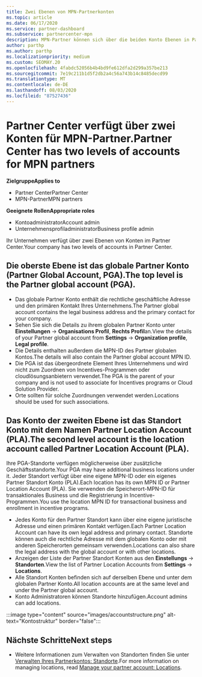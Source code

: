 ```yaml
---
title: Zwei Ebenen von MPN-Partnerkonten
ms.topic: article
ms.date: 06/17/2020
ms.service: partner-dashboard
ms.subservice: partnercenter-mpn
description: MPN-Partner können sich über die beiden Konto Ebenen in Partner Center, das globale Partnerkonto (Partner Global Account, PGA) und das Partner Location Account (PLA) informieren.
author: parthp
ms.author: parthp
ms.localizationpriority: medium
ms.custom: SEOMAY.20
ms.openlocfilehash: 4fabdc52056b4b4bd9fe612dfa2d299a357be213
ms.sourcegitcommit: 7e19c211b1d5f2db2a4c56a743b14c8485decd99
ms.translationtype: MT
ms.contentlocale: de-DE
ms.lasthandoff: 08/03/2020
ms.locfileid: "87527436"
---
```

# <a name="partner-center-has-two-levels-of-accounts-for-mpn-partners"></a><span data-ttu-id="710dd-103">Partner Center verfügt über zwei Konten für MPN-Partner.</span><span class="sxs-lookup"><span data-stu-id="710dd-103">Partner Center has two levels of accounts for MPN partners</span></span>

<span data-ttu-id="710dd-104">**Zielgruppe**</span><span class="sxs-lookup"><span data-stu-id="710dd-104">**Applies to**</span></span>

- <span data-ttu-id="710dd-105">Partner Center</span><span class="sxs-lookup"><span data-stu-id="710dd-105">Partner Center</span></span>
- <span data-ttu-id="710dd-106">MPN-Partner</span><span class="sxs-lookup"><span data-stu-id="710dd-106">MPN partners</span></span>

<span data-ttu-id="710dd-107">**Geeignete Rollen**</span><span class="sxs-lookup"><span data-stu-id="710dd-107">**Appropriate roles**</span></span>

- <span data-ttu-id="710dd-108">Kontoadministrator</span><span class="sxs-lookup"><span data-stu-id="710dd-108">Account admin</span></span>
- <span data-ttu-id="710dd-109">Unternehmensprofiladministrator</span><span class="sxs-lookup"><span data-stu-id="710dd-109">Business profile admin</span></span>


<span data-ttu-id="710dd-110">Ihr Unternehmen verfügt über zwei Ebenen von Konten im Partner Center.</span><span class="sxs-lookup"><span data-stu-id="710dd-110">Your company has two levels of accounts in Partner Center.</span></span>

## <a name="the-top-level-is-the-partner-global-account-pga"></a><span data-ttu-id="710dd-111">Die oberste Ebene ist das globale Partner Konto (Partner Global Account, PGA).</span><span class="sxs-lookup"><span data-stu-id="710dd-111">The top level is the Partner global account (PGA).</span></span>

- <span data-ttu-id="710dd-112">Das globale Partner Konto enthält die rechtliche geschäftliche Adresse und den primären Kontakt Ihres Unternehmens.</span><span class="sxs-lookup"><span data-stu-id="710dd-112">The Partner global account contains the legal business address and the primary contact for your company.</span></span> 
- <span data-ttu-id="710dd-113">Sehen Sie sich die Details zu ihrem globalen Partner Konto unter **Einstellungen**  ->  **Organisations Profil**, **Rechts Profil**an.</span><span class="sxs-lookup"><span data-stu-id="710dd-113">View the details of your Partner global account from **Settings** -> **Organization profile**, **Legal profile**.</span></span>
- <span data-ttu-id="710dd-114">Die Details enthalten außerdem die MPN-ID des Partner globalen Kontos.</span><span class="sxs-lookup"><span data-stu-id="710dd-114">The details will also contain the Partner global account MPN ID.</span></span> 
- <span data-ttu-id="710dd-115">Die PGA ist das übergeordnete Element Ihres Unternehmens und wird nicht zum Zuordnen von Incentives-Programmen oder cloudlösungsanbietern verwendet.</span><span class="sxs-lookup"><span data-stu-id="710dd-115">The PGA is the parent of your company and is not used to associate for Incentives programs or Cloud Solution Provider.</span></span> 
- <span data-ttu-id="710dd-116">Orte sollten für solche Zuordnungen verwendet werden.</span><span class="sxs-lookup"><span data-stu-id="710dd-116">Locations should be used for such associations.</span></span>

## <a name="the-second-level-account-is-the-location-account-called-partner-location-account-pla"></a><span data-ttu-id="710dd-117">Das Konto der zweiten Ebene ist das Standort Konto mit dem Namen Partner Location Account (PLA).</span><span class="sxs-lookup"><span data-stu-id="710dd-117">The second level account is the location account called Partner Location Account (PLA).</span></span>

<span data-ttu-id="710dd-118">Ihre PGA-Standorte verfügen möglicherweise über zusätzliche Geschäftsstandorte.</span><span class="sxs-lookup"><span data-stu-id="710dd-118">Your PGA may have additional business locations under it.</span></span> <span data-ttu-id="710dd-119">Jeder Standort verfügt über eine eigene MPN-ID oder ein eigenes Partner Standort Konto (PLA).</span><span class="sxs-lookup"><span data-stu-id="710dd-119">Each location has its own MPN ID or Partner Location Account (PLA).</span></span> <span data-ttu-id="710dd-120">Sie verwenden die Speicherort-MPN-ID für transaktionales Business und die Registrierung in Incentive-Programmen.</span><span class="sxs-lookup"><span data-stu-id="710dd-120">You use the location MPN ID for transactional business and enrollment in incentive programs.</span></span>

- <span data-ttu-id="710dd-121">Jedes Konto für den Partner Standort kann über eine eigene juristische Adresse und einen primären Kontakt verfügen.</span><span class="sxs-lookup"><span data-stu-id="710dd-121">Each Partner Location Account can have its own legal address and primary contact.</span></span> <span data-ttu-id="710dd-122">Standorte können auch die rechtliche Adresse mit dem globalen Konto oder mit anderen Speicherorten gemeinsam verwenden.</span><span class="sxs-lookup"><span data-stu-id="710dd-122">Locations can also share the legal address with the global account or with other locations.</span></span>
- <span data-ttu-id="710dd-123">Anzeigen der Liste der Partner Standort Konten aus den **Einstellungs**  ->  **Standorten**.</span><span class="sxs-lookup"><span data-stu-id="710dd-123">View the list of Partner Location Accounts from **Settings** -> **Locations**.</span></span>
- <span data-ttu-id="710dd-124">Alle Standort Konten befinden sich auf derselben Ebene und unter dem globalen Partner Konto.</span><span class="sxs-lookup"><span data-stu-id="710dd-124">All location accounts are at the same level and under the Partner global account.</span></span>
- <span data-ttu-id="710dd-125">Konto Administratoren können Standorte hinzufügen.</span><span class="sxs-lookup"><span data-stu-id="710dd-125">Account admins can add locations.</span></span>

:::image type="content" source="images/accountstructure.png" alt-text="Kontostruktur" border="false":::

## <a name="next-steps"></a><span data-ttu-id="710dd-127">Nächste Schritte</span><span class="sxs-lookup"><span data-stu-id="710dd-127">Next steps</span></span>

- <span data-ttu-id="710dd-128">Weitere Informationen zum Verwalten von Standorten finden Sie unter [Verwalten Ihres Partnerkontos: Standorte](manage-locations.md).</span><span class="sxs-lookup"><span data-stu-id="710dd-128">For more information on managing locations, read [Manage your partner account: Locations](manage-locations.md).</span></span>
